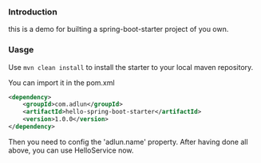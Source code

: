 ### Introduction

this is a demo for builting a spring-boot-starter project of you own.



### Uasge

Use `mvn clean install` to install the starter to your local maven repository.

You can import it in the pom.xml

``` xml
<dependency>
	<groupId>com.adlun</groupId>
	<artifactId>hello-spring-boot-starter</artifactId>
	<version>1.0.0</version>
</dependency>
```

Then you need to config the 'adlun.name' property.
After having done all above, you can use HelloService now.









